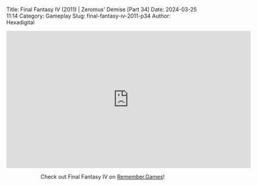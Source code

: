 Title: Final Fantasy IV (2011) | Zeromus' Demise [Part 34]
Date: 2024-03-25 11:14
Category: Gameplay
Slug: final-fantasy-iv-2011-p34
Author: Hexadigital

<center><iframe src="https://www.youtube.com/embed/BuXRtNFz_ck?feature=oembed" allow="accelerometer; autoplay; encrypted-media; gyroscope; picture-in-picture" width="640" height="360" frameborder="0"></iframe>

Check out Final Fantasy IV on [Remember.Games](https://remember.games/game/7757/final-fantasy-iv-the-complete-collection/)!</center>